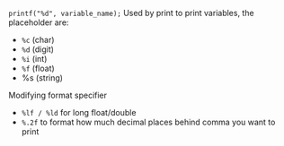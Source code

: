 `printf("%d", variable_name);`
Used by print to print variables, the placeholder are:
- `%c` (char)
- `%d` (digit)
- `%i` (int)
- `%f` (float)
- %s (string)


Modifying format specifier
- `%lf / %ld` for long float/double
- `%.2f` to format how much decimal places behind comma you want to print 